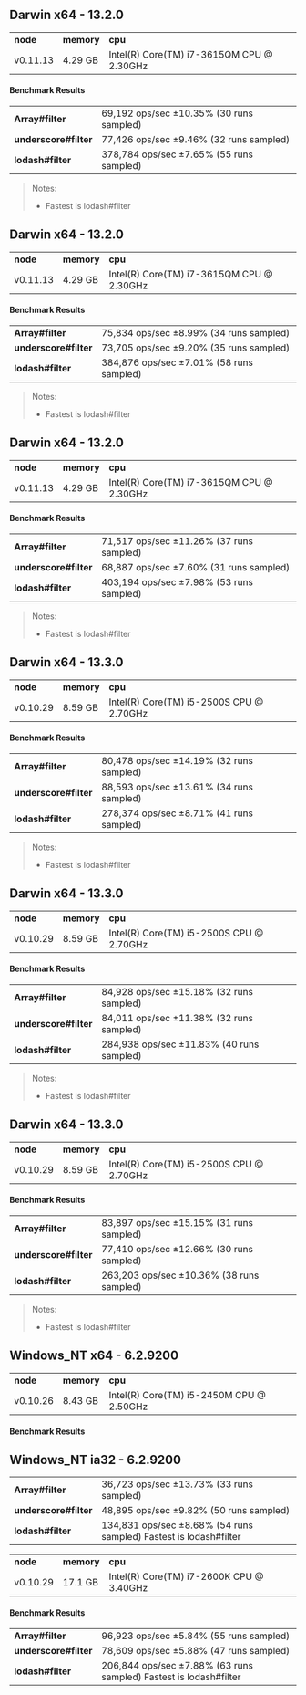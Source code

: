 Darwin x64 - 13.2.0
-----

<table><tr><td><b>node</b></td><td><b>memory</b></td><td><b>cpu</b></td></tr><tr><td>v0.11.13</td><td>4.29 GB</td><td>Intel(R) Core(TM) i7-3615QM CPU @ 2.30GHz</td></tr></table>

#### Benchmark Results ####

<table><tr><td><b>Array#filter</b></td><td>69,192 ops/sec ±10.35% (30 runs sampled)
</td></tr><tr><td><b>underscore#filter</b></td><td>77,426 ops/sec ±9.46% (32 runs sampled)
</td></tr><tr><td><b>lodash#filter</b></td><td>378,784 ops/sec ±7.65% (55 runs sampled)
</td></tr></table>

> Notes:
> - Fastest is lodash#filter


Darwin x64 - 13.2.0
-----

<table><tr><td><b>node</b></td><td><b>memory</b></td><td><b>cpu</b></td></tr><tr><td>v0.11.13</td><td>4.29 GB</td><td>Intel(R) Core(TM) i7-3615QM CPU @ 2.30GHz</td></tr></table>

#### Benchmark Results ####

<table><tr><td><b>Array#filter</b></td><td>75,834 ops/sec ±8.99% (34 runs sampled)
</td></tr><tr><td><b>underscore#filter</b></td><td>73,705 ops/sec ±9.20% (35 runs sampled)
</td></tr><tr><td><b>lodash#filter</b></td><td>384,876 ops/sec ±7.01% (58 runs sampled)
</td></tr></table>

> Notes:
> - Fastest is lodash#filter


Darwin x64 - 13.2.0
-----

<table><tr><td><b>node</b></td><td><b>memory</b></td><td><b>cpu</b></td></tr><tr><td>v0.11.13</td><td>4.29 GB</td><td>Intel(R) Core(TM) i7-3615QM CPU @ 2.30GHz</td></tr></table>

#### Benchmark Results ####

<table><tr><td><b>Array#filter</b></td><td>71,517 ops/sec ±11.26% (37 runs sampled)
</td></tr><tr><td><b>underscore#filter</b></td><td>68,887 ops/sec ±7.60% (31 runs sampled)
</td></tr><tr><td><b>lodash#filter</b></td><td>403,194 ops/sec ±7.98% (53 runs sampled)
</td></tr></table>

> Notes:
> - Fastest is lodash#filter


Darwin x64 - 13.3.0
-----

<table><tr><td><b>node</b></td><td><b>memory</b></td><td><b>cpu</b></td></tr><tr><td>v0.10.29</td><td>8.59 GB</td><td>Intel(R) Core(TM) i5-2500S CPU @ 2.70GHz</td></tr></table>

#### Benchmark Results ####

<table><tr><td><b>Array#filter</b></td><td>80,478 ops/sec ±14.19% (32 runs sampled)
</td></tr><tr><td><b>underscore#filter</b></td><td>88,593 ops/sec ±13.61% (34 runs sampled)
</td></tr><tr><td><b>lodash#filter</b></td><td>278,374 ops/sec ±8.71% (41 runs sampled)
</td></tr></table>

> Notes:
> - Fastest is lodash#filter


Darwin x64 - 13.3.0
-----

<table><tr><td><b>node</b></td><td><b>memory</b></td><td><b>cpu</b></td></tr><tr><td>v0.10.29</td><td>8.59 GB</td><td>Intel(R) Core(TM) i5-2500S CPU @ 2.70GHz</td></tr></table>

#### Benchmark Results ####

<table><tr><td><b>Array#filter</b></td><td>84,928 ops/sec ±15.18% (32 runs sampled)
</td></tr><tr><td><b>underscore#filter</b></td><td>84,011 ops/sec ±11.38% (32 runs sampled)
</td></tr><tr><td><b>lodash#filter</b></td><td>284,938 ops/sec ±11.83% (40 runs sampled)
</td></tr></table>

> Notes:
> - Fastest is lodash#filter


Darwin x64 - 13.3.0
-----

<table><tr><td><b>node</b></td><td><b>memory</b></td><td><b>cpu</b></td></tr><tr><td>v0.10.29</td><td>8.59 GB</td><td>Intel(R) Core(TM) i5-2500S CPU @ 2.70GHz</td></tr></table>

#### Benchmark Results ####

<table><tr><td><b>Array#filter</b></td><td>83,897 ops/sec ±15.15% (31 runs sampled)
</td></tr><tr><td><b>underscore#filter</b></td><td>77,410 ops/sec ±12.66% (30 runs sampled)
</td></tr><tr><td><b>lodash#filter</b></td><td>263,203 ops/sec ±10.36% (38 runs sampled)
</td></tr></table>

> Notes:
> - Fastest is lodash#filter


Windows_NT x64 - 6.2.9200
-----

<table><tr><td><b>node</b></td><td><b>memory</b></td><td><b>cpu</b></td></tr><tr><td>v0.10.26</td><td>8.43 GB</td><td>Intel(R) Core(TM) i5-2450M CPU @ 2.50GHz</td></tr></table>

#### Benchmark Results ####

<table><tr><td><b>Array#filter</b></td><td>36,723 ops/sec ±13.73% (33 runs sampled)
</td></tr><tr><td><b>underscore#filter</b></td><td>48,895 ops/sec ±9.82% (50 runs sampled)
</td></tr><tr><td><b>lodash#filter</b></td><td>134,831 ops/sec ±8.68% (54 runs sampled)
Fastest is lodash#filter
</td></tr>

Windows_NT ia32 - 6.2.9200
-----

<table><tr><td><b>node</b></td><td><b>memory</b></td><td><b>cpu</b></td></tr><tr><td>v0.10.29</td><td>17.1 GB</td><td>Intel(R) Core(TM) i7-2600K CPU @ 3.40GHz</td></tr></table>

#### Benchmark Results ####

<table><tr><td><b>Array#filter</b></td><td>96,923 ops/sec ±5.84% (55 runs sampled)
</td></tr><tr><td><b>underscore#filter</b></td><td>78,609 ops/sec ±5.88% (47 runs sampled)
</td></tr><tr><td><b>lodash#filter</b></td><td>206,844 ops/sec ±7.88% (63 runs sampled)
Fastest is lodash#filter
</td></tr>

